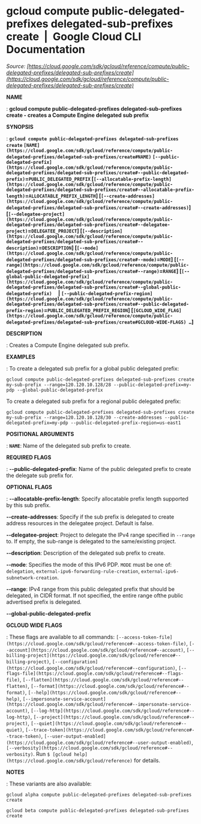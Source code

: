 # gcloud compute public-delegated-prefixes delegated-sub-prefixes create  |  Google Cloud CLI Documentation

*Source: [https://cloud.google.com/sdk/gcloud/reference/compute/public-delegated-prefixes/delegated-sub-prefixes/create](https://cloud.google.com/sdk/gcloud/reference/compute/public-delegated-prefixes/delegated-sub-prefixes/create)*

**NAME**

: **gcloud compute public-delegated-prefixes delegated-sub-prefixes create - creates a Compute Engine delegated sub prefix**

**SYNOPSIS**

: **`gcloud compute public-delegated-prefixes delegated-sub-prefixes create` `[NAME](https://cloud.google.com/sdk/gcloud/reference/compute/public-delegated-prefixes/delegated-sub-prefixes/create#NAME)` `[--public-delegated-prefix](https://cloud.google.com/sdk/gcloud/reference/compute/public-delegated-prefixes/delegated-sub-prefixes/create#--public-delegated-prefix)`=`PUBLIC_DELEGATED_PREFIX` [`[--allocatable-prefix-length](https://cloud.google.com/sdk/gcloud/reference/compute/public-delegated-prefixes/delegated-sub-prefixes/create#--allocatable-prefix-length)`=`ALLOCATABLE_PREFIX_LENGTH`] [`[--create-addresses](https://cloud.google.com/sdk/gcloud/reference/compute/public-delegated-prefixes/delegated-sub-prefixes/create#--create-addresses)`] [`[--delegatee-project](https://cloud.google.com/sdk/gcloud/reference/compute/public-delegated-prefixes/delegated-sub-prefixes/create#--delegatee-project)`=`DELEGATEE_PROJECT`] [`[--description](https://cloud.google.com/sdk/gcloud/reference/compute/public-delegated-prefixes/delegated-sub-prefixes/create#--description)`=`DESCRIPTION`] [`[--mode](https://cloud.google.com/sdk/gcloud/reference/compute/public-delegated-prefixes/delegated-sub-prefixes/create#--mode)`=`MODE`] [`[--range](https://cloud.google.com/sdk/gcloud/reference/compute/public-delegated-prefixes/delegated-sub-prefixes/create#--range)`=`RANGE`] [`[--global-public-delegated-prefix](https://cloud.google.com/sdk/gcloud/reference/compute/public-delegated-prefixes/delegated-sub-prefixes/create#--global-public-delegated-prefix)`     | `[--public-delegated-prefix-region](https://cloud.google.com/sdk/gcloud/reference/compute/public-delegated-prefixes/delegated-sub-prefixes/create#--public-delegated-prefix-region)`=`PUBLIC_DELEGATED_PREFIX_REGION`] [`[GCLOUD_WIDE_FLAG](https://cloud.google.com/sdk/gcloud/reference/compute/public-delegated-prefixes/delegated-sub-prefixes/create#GCLOUD-WIDE-FLAGS) …`]**

**DESCRIPTION**

: Creates a Compute Engine delegated sub prefix.

**EXAMPLES**

: To create a delegated sub prefix for a global public delegated prefix:

```
gcloud compute public-delegated-prefixes delegated-sub-prefixes create my-sub-prefix --range=120.120.10.128/28 --public-delegated-prefix=my-pdp --global-public-delegated-prefix
```

To create a delegated sub prefix for a regional public delegated prefix:

```
gcloud compute public-delegated-prefixes delegated-sub-prefixes create my-sub-prefix --range=120.120.10.128/30 --create-addresses --public-delegated-prefix=my-pdp --public-delegated-prefix-region=us-east1
```

**POSITIONAL ARGUMENTS**

: **`NAME`**:
Name of the delegated sub prefix to create.

**REQUIRED FLAGS**

: **--public-delegated-prefix**:
Name of the public delegated prefix to create the delegate sub prefix for.

**OPTIONAL FLAGS**

: **--allocatable-prefix-length**:
Specify allocatable prefix length supported by this sub prefix.

**--create-addresses**:
Specify if the sub prefix is delegated to create address resources in the
delegatee project. Default is false.

**--delegatee-project**:
Project to delegate the IPv4 range specified in `--range` to. If
empty, the sub-range is delegated to the same/existing project.

**--description**:
Description of the delegated sub prefix to create.

**--mode**:
Specifies the mode of this IPv6 PDP. `MODE` must be one
of: `delegation`,
`external-ipv6-forwarding-rule-creation`,
`external-ipv6-subnetwork-creation`.

**--range**:
IPv4 range from this public delegated prefix that should be delegated, in CIDR
format. If not specified, the entire range ofthe public advertised prefix is
delegated.

**--global-public-delegated-prefix**

**GCLOUD WIDE FLAGS**

: These flags are available to all commands: `[--access-token-file](https://cloud.google.com/sdk/gcloud/reference#--access-token-file)`,
`[--account](https://cloud.google.com/sdk/gcloud/reference#--account)`, `[--billing-project](https://cloud.google.com/sdk/gcloud/reference#--billing-project)`,
`[--configuration](https://cloud.google.com/sdk/gcloud/reference#--configuration)`,
`[--flags-file](https://cloud.google.com/sdk/gcloud/reference#--flags-file)`,
`[--flatten](https://cloud.google.com/sdk/gcloud/reference#--flatten)`, `[--format](https://cloud.google.com/sdk/gcloud/reference#--format)`, `[--help](https://cloud.google.com/sdk/gcloud/reference#--help)`, `[--impersonate-service-account](https://cloud.google.com/sdk/gcloud/reference#--impersonate-service-account)`,
`[--log-http](https://cloud.google.com/sdk/gcloud/reference#--log-http)`,
`[--project](https://cloud.google.com/sdk/gcloud/reference#--project)`, `[--quiet](https://cloud.google.com/sdk/gcloud/reference#--quiet)`, `[--trace-token](https://cloud.google.com/sdk/gcloud/reference#--trace-token)`, `[--user-output-enabled](https://cloud.google.com/sdk/gcloud/reference#--user-output-enabled)`,
`[--verbosity](https://cloud.google.com/sdk/gcloud/reference#--verbosity)`.
Run `$ [gcloud help](https://cloud.google.com/sdk/gcloud/reference)` for details.

**NOTES**

: These variants are also available:

```
gcloud alpha compute public-delegated-prefixes delegated-sub-prefixes create
```

```
gcloud beta compute public-delegated-prefixes delegated-sub-prefixes create
```